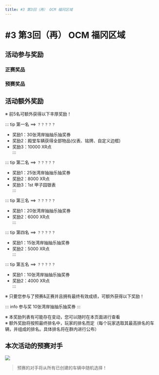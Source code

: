 ```yaml
---
title: #3 第3回（再） OCM 福冈区域
---
```


<script setup>
import NpMdDisplay from "../vue/components/events/NpMdDisplay.vue";
import NpPrDisplay from "../vue/components/events/NpPrDisplay.vue";
import OCMInfoDisplay from "../vue/components/events/OCMInfoDisplay.vue";

const timeList = [
    { time: "每天：12:00 ~ 12:15" },
    { time: "每天：00:00 ~ 00:15" }
]
</script>

# #3 第3回（再） OCM 福冈区域

<OCMInfoDisplay
    imgSrc="https://pics-a1c.pages.dev/ng_web/events/ocm/3-fukuoka.png"
    preRaceTime="2024/11/29 14:00 ~ 2024/12/15 23:00"
    mainDrawTime="2024/12/16 0:00 ~ 2024/12/29 0:00"
    :timeList="timeList"
/>

## 活动参与奖励

### 正赛奖品

<NpMdDisplay 
    rank="25"
    goldPlateName="フェニックス"
    goldPlate="https://pics-a1c.pages.dev/wmmt/namePlates/18.png"
    normalPlateName="グラフィティ"
    namePlate1="https://pics-a1c.pages.dev/wmmt/namePlates/17.png"
    namePlate2="https://pics-a1c.pages.dev/wmmt/namePlates/17_1.png" 
/>

### 预赛奖品

<NpPrDisplay
    ocmName="第3届（再）福冈区域"
    namePlate1Name="カジュアル"
    namePlate1Src1="https://pics-a1c.pages.dev/wmmt/namePlates/13.png"
    namePlate1Src2="https://pics-a1c.pages.dev/wmmt/namePlates/13_1.png"
    namePlate1Src3="https://pics-a1c.pages.dev/wmmt/namePlates/13_2.png"
    namePlate1Src4="https://pics-a1c.pages.dev/wmmt/namePlates/13_3.png"
    namePlate2Name="メタル"
    namePlate2Src1="https://pics-a1c.pages.dev/wmmt/namePlates/14.png"
    namePlate2Src2="https://pics-a1c.pages.dev/wmmt/namePlates/14_1.png"
    namePlate2Src3="https://pics-a1c.pages.dev/wmmt/namePlates/14_2.png"
    namePlate2Src4="https://pics-a1c.pages.dev/wmmt/namePlates/14_3.png"
    namePlate3Name="トロピカル"
    namePlate3Src1="https://pics-a1c.pages.dev/wmmt/namePlates/15.png"
    namePlate3Src2="https://pics-a1c.pages.dev/wmmt/namePlates/15_1.png"
    namePlate3Src3="https://pics-a1c.pages.dev/wmmt/namePlates/15_2.png"
    namePlate3Src4="https://pics-a1c.pages.dev/wmmt/namePlates/15_3.png"
    namePlate4Name="花札"
    namePlate4Src1="https://pics-a1c.pages.dev/wmmt/namePlates/16.png"
    namePlate4Src2="https://pics-a1c.pages.dev/wmmt/namePlates/16_1.png"
/>  

## 活动额外奖励

※ 前5名可额外获得以下丰厚奖励！  

::: tip 第一名 ==> `？？？？？`
- 奖励1：30张湾岸抽抽乐抽奖券  
- 奖励2：殿堂车辆获得全部物品(仪表、铭牌、自定义边框)  
- 奖励3：10000 XR点  
:::

::: tip 第二名 ==> `？？？？？`
- 奖励1：25张湾岸抽抽乐抽奖券  
- 奖励2：8000 XR点  
- 奖励3：1st 甲子园银表  
:::

::: tip 第三名 ==> `？？？？？`
- 奖励1：20张湾岸抽抽乐抽奖券  
- 奖励2：6000 XR点  
:::

::: tip 第四名 ==> `？？？？？`
- 奖励1：15张湾岸抽抽乐抽奖券  
- 奖励2：5000 XR点  
:::

::: tip 第五名 ==> `？？？？？`
- 奖励1：10张湾岸抽抽乐抽奖券  
- 奖励2：4000 XR点  
:::

※ 只要您参与了预赛&正赛并且拥有最终有效成绩，可额外获得以下奖励！  

::: info 参与奖
10张湾岸抽抽乐抽奖券
:::

※ 本奖励列表有可能存在变动，您可以随时在本页面进行查看  
※ 额外奖励将按照最终排名中，玩家的排名而定（每个玩家选取其最高排名的车辆，并组成的排名。具体排名将在群内进行公布）  

## 本次活动的预赛对手

![](https://pics-a1c.pages.dev/ng_web/events/ocm/3-preRace.png)  

> 预赛的对手将从所有已创建的车辆中随机选择！